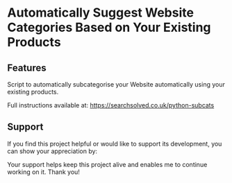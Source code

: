 # Automatically Suggest Website Categories Based on Your Existing Products

## Features

Script to automatically subcategorise your Website automatically using your existing products.

Full instructions available at: https://searchsolved.co.uk/python-subcats 

## Support

If you find this project helpful or would like to support its development, you can show your appreciation by:


Your support helps keep this project alive and enables me to continue working on it. Thank you!